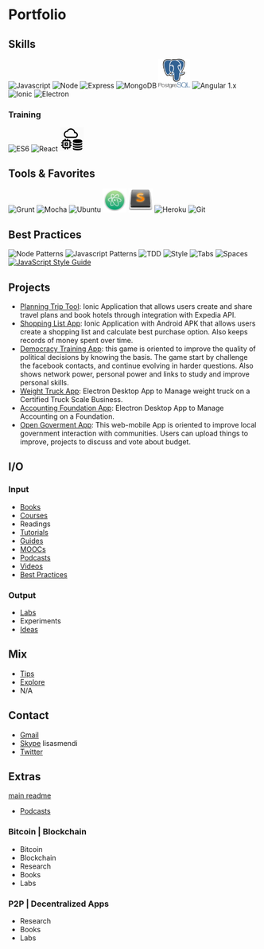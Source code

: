 # Portfolio

## Skills
<img src="http://i.stack.imgur.com/Mmww2.png" height="64" title="Javascript">
<img src="https://nodejs.org/static/images/logos/nodejs-new-pantone-black.png" height="64" title="Node">
<img src="https://i.cloudup.com/zfY6lL7eFa-3000x3000.png" width="128" title="Express">
<img src="https://webassets.mongodb.com/_com_assets/cms/mongodb-logo-rgb-j6w271g1xn.jpg" width="128" title="MongoDB">
<img src="https://raw.githubusercontent.com/docker-library/docs/master/postgres/logo.png" width="64" title="PostgreSQL">
<img src="https://angularjs.org/img/ng-logo.png" height="64" title="Angular 1.x">
<img src="http://ionicframework.com/img/ionic-logo-blog.png" height="64" title="Ionic">
<img src="https://comsysto.files.wordpress.com/2015/09/electorn-logo-2.png?w=300&h=300" width="64" title="Electron">

### Training
<img src="https://frontendmasters.com/assets/es6-logo.png" width="48" title="ES6">
<img src="https://upload.wikimedia.org/wikipedia/commons/thumb/5/57/React.js_logo.svg/50px-React.js_logo.svg.png" width="48" title="React">
<img src="/images/swicon.png" width="48" title="Progressive Web App">

## Tools & Favorites
<img src="http://gruntjs.com/img/grunt-logo.png" height="48" title="Grunt">
<img src="https://cldup.com/xFVFxOioAU.svg" width="48" title="Mocha">
<img src="https://lh5.googleusercontent.com/-2YS1ceHWyys/AAAAAAAAAAI/AAAAAAAAAAc/0LCb_tsTvmU/s46-c-k/photo.jpg" width="48" title="Ubuntu">
<img src="/images/atom_100.png" width="48" title="Atom">
<img src="/images/sublime.png" width="48" title="Sublime">
<img src="https://worldvectorlogo.com/logos/heroku.svg" height="48" title="Heroku">
<img src="https://git-scm.com/images/logos/downloads/Git-Icon-1788C.png" width="48" title="Git">

## Best Practices
![Node Patterns](https://img.shields.io/badge/node%20patterns-10%25-green.svg)
![Javascript Patterns](https://img.shields.io/badge/javascript%20patterns-10%25-green.svg)
![TDD](https://img.shields.io/badge/TDD-10%25-green.svg)
![Style](https://img.shields.io/badge/Style-30%25-green.svg)
![Tabs](https://img.shields.io/badge/Tabs-100%25-brightgreen.svg)
![Spaces](https://img.shields.io/badge/Spaces-10%25-green.svg)
[![JavaScript Style Guide](https://img.shields.io/badge/code%20style-standard-brightgreen.svg)](http://standardjs.com/)

## Projects
* [Planning Trip Tool](projects.md#planning-trip-tool): Ionic Application that allows users create and share travel plans and book hotels through integration with Expedia API.
* [Shopping List App](projects.md#shopping-list-app): Ionic Application with Android APK that allows users create a shopping list and calculate best purchase option. Also keeps records of money spent over time.
* [Democracy Training App](projects.md#democracy-training-app): this game is oriented to improve the quality of political decisions by knowing the basis. The game start by challenge the facebook contacts, and continue evolving in harder questions. Also shows network power, personal power and links to study and improve personal skills.
* [Weight Truck App](projects.md#weight-truck-app): Electron Desktop App to Manage weight truck on a Certified Truck Scale Business.
* [Accounting Foundation App](projects.md#accounting-foundation-app): Electron Desktop App to Manage Accounting on a Foundation.
* [Open Goverment App](projects.md#open-goverment-app): This web-mobile App is oriented to improve local government interaction with communities. Users can upload things to improve, projects to discuss and vote about budget.

## I/O
### Input
* [Books](books.md)
* [Courses](courses/readme.md)
* Readings
* [Tutorials](tutorials/readme.md)
* [Guides](guides/readme.md)
* [MOOCs](moocs.md)
* [Podcasts](podcasts.md)
* [Videos](videos.md)
* [Best Practices](best-practices/readme.md)

### Output
* [Labs](labs.md)
* Experiments
* [Ideas](ideas.md)

## Mix
* [Tips](mix/tips.md)
* [Explore](mix/explore.md)
* N/A

## Contact
* [Gmail](mailto:lucas.isasmendi@gmail.com)
* [Skype](skype:<lisasmendi>?call) lisasmendi
* [Twitter](https://twitter.com/Lucas_Isasmendi)

## Extras

[main readme](extras/readme.md)
* [Podcasts](extras/podcasts.md)

### Bitcoin | Blockchain
* Bitcoin
* Blockchain
* Research
* Books
* Labs

### P2P | Decentralized Apps
* Research
* Books
* Labs